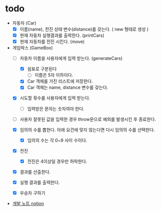# todo

- 자동차 (Car)
  - [X] 이름(name), 전진 상태 변수(distance)를 갖는다. ( new 형태로 생성 )
  - [X] 현재 자동차 실행결과를 출력한다. (printCars)
  - [X] 현재 자동차를 전진 시킨다. (move)

- 게임박스 (GameBox)
  - [ ] 자동차 이름을 사용자에게 입력 받는다. (generateCars)
    - [X] 쉼표로 구분된다
      - [ ] 이름은 5자 이하이다.
    - [X] Car 객체를 가진 리스트에 저장한다.
    - [X] Car 객체는 name, distance 변수를 갖는다.
    
  - [X] 시도할 횟수를 사용자에게 입력 받는다.
    - [ ] 입력받은 문자는 숫자여야 한다.
    
  - [ ] 사용자 잘못된 값을 입력한 경우 throw문으로 예외를 발생시킨 후 종료한다.

  - [X] 임의의 수를 뽑한다. 아래 요건에 맞지 않는다면 다시 임의의 수를 선택한다.
    - [X] 임의의 수는 각 0~9 사이 수이다.

  - [X] 전진
    - [X] 전진은 4이상일 경우만 허락한다.
  - [X] 결과를 산출한다.
  - [X] 실행 결과를 출력한다.
  - [X] 우승자 구하기

- [개발 노트 notion]()